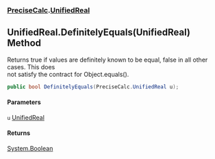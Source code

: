 ### [PreciseCalc](PreciseCalc.md 'PreciseCalc').[UnifiedReal](PreciseCalc.UnifiedReal.md 'PreciseCalc.UnifiedReal')

## UnifiedReal.DefinitelyEquals(UnifiedReal) Method

Returns true if values are definitely known to be equal, false in all other cases. This does  
not satisfy the contract for Object.equals().

```csharp
public bool DefinitelyEquals(PreciseCalc.UnifiedReal u);
```
#### Parameters

<a name='PreciseCalc.UnifiedReal.DefinitelyEquals(PreciseCalc.UnifiedReal).u'></a>

`u` [UnifiedReal](PreciseCalc.UnifiedReal.md 'PreciseCalc.UnifiedReal')

#### Returns
[System.Boolean](https://docs.microsoft.com/en-us/dotnet/api/System.Boolean 'System.Boolean')